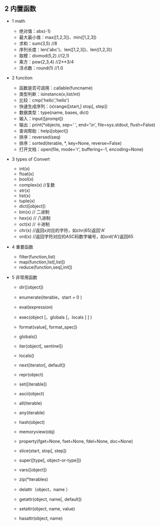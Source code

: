 ## 2 内置函数
* 1 math 
    - 绝对值：abs(-1)
    - 最大最小值：max([1,2,3])、min([1,2,3])
    - 求和：sum(3,5)    //8
    - 序列长度：len('abc')、len([1,2,3])、len((1,2,3))
    - 取模：divmod(5,2) //(2,1)
    - 乘方：pow(2,3,4)  //2**3/4
    - 浮点数：round(1)  //1.0

* 2 function
    - 函数是否可调用：callable(funcname)
    - 类型判断：isinstance(x,list/int)
    - 比较：cmp('hello','hello')
    - 快速生成序列：(x)range([start,] stop[, step])
    - 数据类型：type(name, bases, dict)
    - 输入：input([prompt])
    - 输出：print(*objects, sep=' ', end='\n', file=sys.stdout, flush=False)
    - 查询帮助：help([object])
    - 排序：reversed(seq)
    - 排序：sorted(iterable, *, key=None, reverse=False)
    - 打开文档：open(file, mode='r', buffering=-1, encoding=None)

* 3 types of Convert
    - int(x)
    - float(x)
    - bool(x)
    - complex(x) //复数
    - str(x)
    - list(x)
    - tuple(x) 
    - dict([object])
    - bin(x) // 二进制
    - hex(x) // 八进制
    - oct(x) // 十进制
    - chr(x) //返回x对应的字符，如chr(65)返回‘A'
    - ord(x) //返回字符对应的ASC码数字编号，如ord('A')返回65

* 4 重要函数
    - filter(function,list)
    - map(function,list[,list])
    - reduce(function,seq[,init])

* 5 非常用函数
    - dir([object])
    - enumerate(iterable，start = 0 )
    - eval(expression)
    - exec(object [，globals [，locals ] ] )
    - format(value[, format_spec])
    - globals()
    - iter(object[, sentinel])
    - locals()
    - next(iterator[, default]) 
    - repr(object)
    - set([iterable])
    - ascii(object)     
    - all(iterable)
    - any(iterable)
    - hash(object)
    - memoryview(obj)
    - property(fget=None, fset=None, fdel=None, doc=None)
    - slice(start, stop[, step])
    - super([type[, object-or-type]])
    - vars([object])
    - zip(*iterables)

    - delattr（object，name ）
    - getattr(object, name[, default])
    - setattr(object, name, value)
    - hasattr(object, name)

